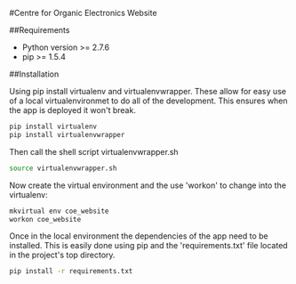 #Centre for Organic Electronics Website

##Requirements

* Python version >= 2.7.6
* pip >= 1.5.4

##Installation

Using pip install virtualenv and virtualenvwrapper. These allow for easy use of a local virtualenvironmet to do all of the development. This ensures when the app is deployed it won't break.

```bash
pip install virtualenv
pip install virtualenvwrapper
```

Then call the shell script virtualenvwrapper.sh

```bash
source virtualenvwrapper.sh
```

Now create the virtual environment and the use 'workon' to change into the virtualenv:

```bash
mkvirtual env coe_website
workon coe_website
```
Once in the local environment the dependencies of the app need to be installed. This is easily done using pip and the 'requirements.txt' file located in the project's top directory.

```bash
pip install -r requirements.txt

```
